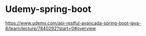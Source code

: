 # Udemy-spring-boot
https://www.udemy.com/api-restful-avancada-spring-boot-java-8/learn/lecture/7840292?start=0#overview
